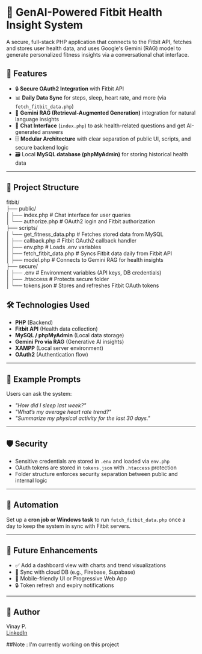 # 🧠 GenAI-Powered Fitbit Health Insight System

A secure, full-stack PHP application that connects to the Fitbit API, fetches and stores user health data, and uses Google's Gemini (RAG) model to generate personalized fitness insights via a conversational chat interface.

## 🚀 Features

- 🔒 **Secure OAuth2 Integration** with Fitbit API
- 📊 **Daily Data Sync** for steps, sleep, heart rate, and more (via `fetch_fitbit_data.php`)
- 🧠 **Gemini RAG (Retrieval-Augmented Generation)** integration for natural language insights
- 💬 **Chat Interface** (`index.php`) to ask health-related questions and get AI-generated answers
- 🗄️ **Modular Architecture** with clear separation of public UI, scripts, and secure backend logic
- 🗃️ Local **MySQL database (phpMyAdmin)** for storing historical health data

---

## 📁 Project Structure


fitbit/ <br>
├── public/<br>
│ ├── index.php # Chat interface for user queries<br>
│ └── authorize.php # OAuth2 login and Fitbit authorization<br>
├── scripts/<br>
│ └── get_fitness_data.php # Fetches stored data from MySQL<br>
│ ├── callback.php # Fitbit OAuth2 callback handler<br>
│ ├── env.php # Loads .env variables<br>
│ ├── fetch_fitbit_data.php # Syncs Fitbit data daily from Fitbit API<br>
│ ├── model.php # Connects to Gemini RAG for health insights<br>
├── secure/<br>
│ ├── .env # Environment variables (API keys, DB credentials)<br>
│ ├── .htaccess # Protects secure folder<br>
│ └── tokens.json # Stores and refreshes Fitbit OAuth tokens<br>

## 🛠️ Technologies Used

- **PHP** (Backend)
- **Fitbit API** (Health data collection)
- **MySQL / phpMyAdmin** (Local data storage)
- **Gemini Pro via RAG** (Generative AI insights)
- **XAMPP** (Local server environment)
- **OAuth2** (Authentication flow)

---

## 🧪 Example Prompts

Users can ask the system:
- *"How did I sleep last week?"*
- *"What’s my average heart rate trend?"*
- *"Summarize my physical activity for the last 30 days."*

---

## 🛡️ Security

- Sensitive credentials are stored in `.env` and loaded via `env.php`
- OAuth tokens are stored in `tokens.json` with `.htaccess` protection
- Folder structure enforces security separation between public and internal logic

---

## 📅 Automation

Set up a **cron job or Windows task** to run `fetch_fitbit_data.php` once a day to keep the system in sync with Fitbit servers.

---

## 📌 Future Enhancements

- ✅ Add a dashboard view with charts and trend visualizations
- 🔄 Sync with cloud DB (e.g., Firebase, Supabase)
- 📱 Mobile-friendly UI or Progressive Web App
- 🔒 Token refresh and expiry notifications

---

## 👤 Author

Vinay P.  
[LinkedIn](https://linkedin.com/in/vpal) 

##Note : I'm currently working on this project
